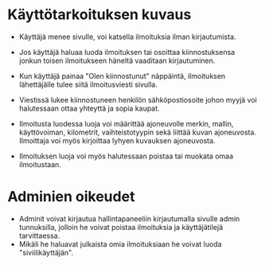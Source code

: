 # Käyttötarkoituksen kuvaus

- Käyttäjä menee sivulle, voi katsella ilmoituksia ilman kirjautumista.
- Jos käyttäjä haluaa luoda ilmoituksen tai osoittaa kiinnostuksensa jonkun toisen ilmoitukseen häneltä vaaditaan kirjautuminen.

- Kun käyttäjä painaa "Olen kiinnostunut" näppäintä, ilmoituksen lähettäjälle tulee siitä ilmoitusviesti sivulla.
- Viestissä lukee kiinnostuneen henkilön sähköpostiosoite johon myyjä voi halutessaan ottaa yhteyttä ja sopia kaupat.

- Ilmoitusta luodessa luoja voi määrittää ajoneuvolle merkin, mallin, käyttövoiman, kilometrit, vaihteistotyypin sekä liittää kuvan ajoneuvosta. Ilmoittaja voi myös kirjoittaa lyhyen kuvauksen ajoneuvosta.
- Ilmoituksen luoja voi myös halutessaan poistaa tai muokata omaa ilmoitustaan.

# Adminien oikeudet
- Adminit voivat kirjautua hallintapaneeliin kirjautumalla sivulle admin tunnuksilla, jolloin he voivat poistaa ilmoituksia ja käyttäjätilejä tarvittaessa.
- Mikäli he haluavat julkaista omia ilmoituksiaan he voivat luoda "siviilikäyttäjän".